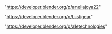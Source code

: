 "https://developer.blender.org/p/ameliajoya22"

"https://developer.blender.org/p/Lustigear"

"https://developer.blender.org/p/alletechnologies"


